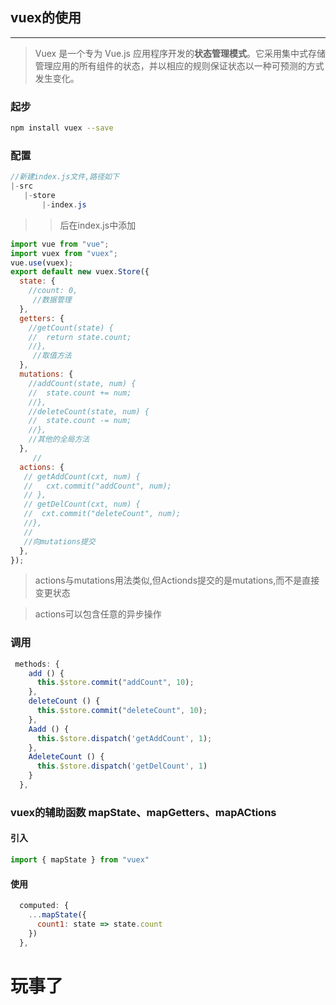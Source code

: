 ## vuex的使用

------

> Vuex 是一个专为 Vue.js 应用程序开发的**状态管理模式**。它采用集中式存储管理应用的所有组件的状态，并以相应的规则保证状态以一种可预测的方式发生变化。

### 起步

```bash
npm install vuex --save
```

### 配置

```java
//新建index.js文件,路径如下
|-src
   |-store
       |-index.js
```

> > 后在index.js中添加

```javascript
import vue from "vue";
import vuex from "vuex";
vue.use(vuex);
export default new vuex.Store({
  state: {
    //count: 0,
     //数据管理
  },
  getters: {
    //getCount(state) {
    //  return state.count;
    //},
     //取值方法
  },
  mutations: {
    //addCount(state, num) {
    //  state.count += num;
    //},
    //deleteCount(state, num) {
    //  state.count -= num;
    //},
    //其他的全局方法
  },
     //
  actions: {
   // getAddCount(cxt, num) {
   //   cxt.commit("addCount", num);
   // },
   // getDelCount(cxt, num) {
   //  cxt.commit("deleteCount", num);
   //},
   //
   //向mutations提交
  },
});
```

>actions与mutations用法类似,但Actionds提交的是mutations,而不是直接变更状态

> actions可以包含任意的异步操作

### 调用

```javascript
 methods: {
    add () {
      this.$store.commit("addCount", 10);
    },
    deleteCount () {
      this.$store.commit("deleteCount", 10);
    },
    Aadd () {
      this.$store.dispatch('getAddCount', 1);
    },
    AdeleteCount () {
      this.$store.dispatch('getDelCount', 1)
    }
  },
```

### vuex的辅助函数 mapState、mapGetters、mapACtions

#### 引入

```javascript
import { mapState } from "vuex"
```

#### 使用

```Javascript
  computed: {
    ...mapState({
      count1: state => state.count
    })
  },
```

# 玩事了